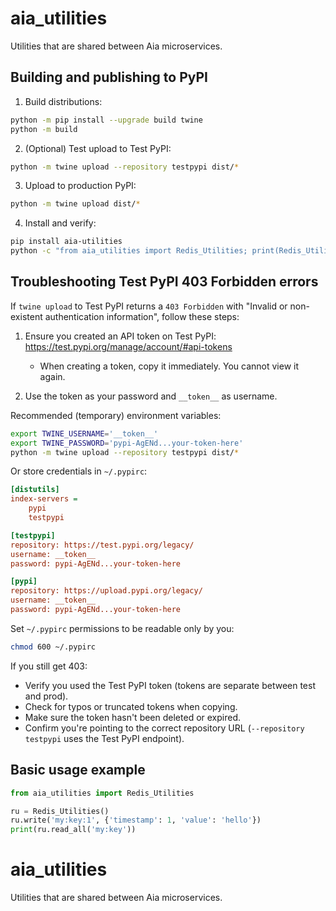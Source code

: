 # aia_utilities
Utilities that are shared between Aia microservices.

## Building and publishing to PyPI

1. Build distributions:

```bash
python -m pip install --upgrade build twine
python -m build
```

2. (Optional) Test upload to Test PyPI:

```bash
python -m twine upload --repository testpypi dist/*
```

3. Upload to production PyPI:

```bash
python -m twine upload dist/*
```

4. Install and verify:

```bash
pip install aia-utilities
python -c "from aia_utilities import Redis_Utilities; print(Redis_Utilities)"
```

## Troubleshooting Test PyPI 403 Forbidden errors

If `twine upload` to Test PyPI returns a `403 Forbidden` with "Invalid or non-existent
authentication information", follow these steps:

1. Ensure you created an API token on Test PyPI: https://test.pypi.org/manage/account/#api-tokens
   - When creating a token, copy it immediately. You cannot view it again.

2. Use the token as your password and `__token__` as username.

Recommended (temporary) environment variables:

```bash
export TWINE_USERNAME='__token__'
export TWINE_PASSWORD='pypi-AgENd...your-token-here'
python -m twine upload --repository testpypi dist/*
```

Or store credentials in `~/.pypirc`:

```ini
[distutils]
index-servers =
    pypi
    testpypi

[testpypi]
repository: https://test.pypi.org/legacy/
username: __token__
password: pypi-AgENd...your-token-here

[pypi]
repository: https://upload.pypi.org/legacy/
username: __token__
password: pypi-AgENd...your-token-here
```

Set `~/.pypirc` permissions to be readable only by you:

```bash
chmod 600 ~/.pypirc
```

If you still get 403:

- Verify you used the Test PyPI token (tokens are separate between test and prod).
- Check for typos or truncated tokens when copying.
- Make sure the token hasn't been deleted or expired.
- Confirm you're pointing to the correct repository URL (`--repository testpypi` uses the Test PyPI endpoint).

## Basic usage example

```python
from aia_utilities import Redis_Utilities

ru = Redis_Utilities()
ru.write('my:key:1', {'timestamp': 1, 'value': 'hello'})
print(ru.read_all('my:key'))
```
# aia_utilities
Utilities that are shared between Aia microservices.
